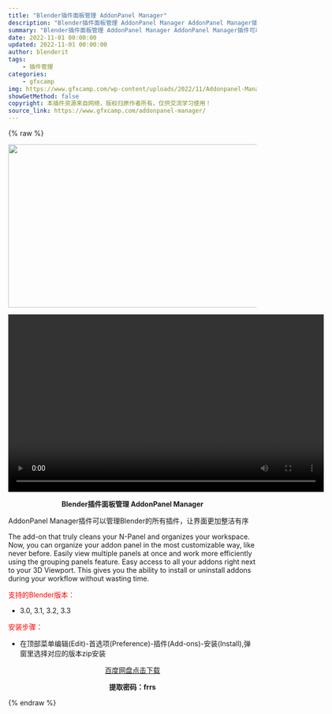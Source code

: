 ```yaml
---
title: "Blender插件面板管理 AddonPanel Manager"
description: "Blender插件面板管理 AddonPanel Manager AddonPanel Manager插件可以管理Blender的所有插件，让界面更加整洁有序 The add-on that trul..."
summary: "Blender插件面板管理 AddonPanel Manager AddonPanel Manager插件可以管理Blender的所有插件，让界面更加整洁有序 The add-on that trul..."
date: 2022-11-01 00:00:00
updated: 2022-11-01 00:00:00
author: blenderit
tags: 
    - 插件管理
categories:
    - gfxcamp
img: https://www.gfxcamp.com/wp-content/uploads/2022/11/Addonpanel-Manager.jpg
showGetMethod: false
copyright: 本插件资源来自网络，版权归原作者所有，仅供交流学习使用！
source_link: https://www.gfxcamp.com/addonpanel-manager/
---
```


{% raw %}
<div><p><img decoding="async" class="aligncenter size-full wp-image-107949" src="https://www.gfxcamp.com/wp-content/uploads/2022/11/Addonpanel-Manager.jpg" data-src="https://www.gfxcamp.com/wp-content/uploads/2022/11/Addonpanel-Manager.jpg" alt="" width="590" height="331" data-srcset="https://www.gfxcamp.com/wp-content/uploads/2022/11/Addonpanel-Manager.jpg 590w, https://www.gfxcamp.com/wp-content/uploads/2022/11/Addonpanel-Manager-150x84.jpg 150w" data-sizes="(max-width: 590px) 100vw, 590px"><br>
</p><center><div style="width: 640px;" class="wp-video"><!--[if lt IE 9]><script>document.createElement('video');</script><![endif]-->
<video class="wp-video-shortcode" id="video-107948-1" width="640" height="360" preload="true" controls="controls"><source type="video/mp4" src="https://cloud.video.taobao.com//play/u/80049544/p/2/e/6/t/1/384174021005.mp4?_=1"></source><a href="https://cloud.video.taobao.com//play/u/80049544/p/2/e/6/t/1/384174021005.mp4">https://cloud.video.taobao.com//play/u/80049544/p/2/e/6/t/1/384174021005.mp4</a></video></div></center><p style="text-align: center;"><strong>Blender插件面板管理 AddonPanel Manager</strong></p><p>AddonPanel Manager插件可以管理Blender的所有插件，让界面更加整洁有序</p><p>The add-on that truly cleans your N-Panel and organizes your workspace. Now, you can organize your addon panel in the most customizable way, like never before. Easily view multiple panels at once and work more efficiently using the grouping panels feature. Easy access to all your addons right next to your 3D Viewport. This gives you the ability to install or uninstall addons during your workflow without wasting time.</p><p style="text-align: left;"><span style="color: #ff0000;">支持的Blender版本：</span></p><ul>
<li style="text-align: left;">3.0, 3.1, 3.2, 3.3</li>
</ul><p><span style="color: #ff0000;">安装步骤：</span></p><ul>
<li>在顶部菜单编辑(Edit)-首选项(Preference)-插件(Add-ons)-安装(Install),弹窗里选择对应的版本zip安装</li>
</ul><p style="text-align: center;"><a class="maxbutton-3 maxbutton maxbutton-baidu" target="_blank" rel="noopener" href="https://pan.baidu.com/s/1qNxEAHXBHMiePUbmqIgJwg?pwd=frrs"><span class="mb-text">百度网盘点击下载</span></a></p><p style="text-align: center;"><strong>提取密码：frrs</strong></p></div>
<div style="display: none">gfxcamp</div>
{% endraw %}